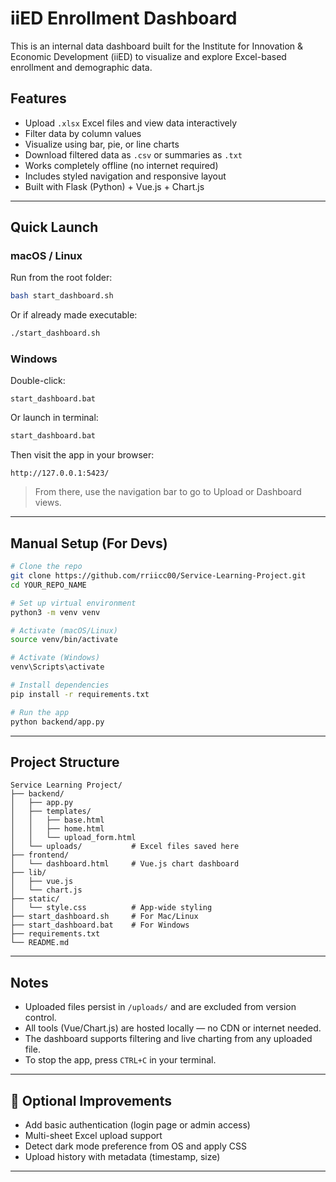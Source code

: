 # iiED Enrollment Dashboard

This is an internal data dashboard built for the Institute for Innovation & Economic Development (iiED) to visualize and explore Excel-based enrollment and demographic data.

## Features

- Upload `.xlsx` Excel files and view data interactively
- Filter data by column values
- Visualize using bar, pie, or line charts
- Download filtered data as `.csv` or summaries as `.txt`
- Works completely offline (no internet required)
- Includes styled navigation and responsive layout
- Built with Flask (Python) + Vue.js + Chart.js

---

## Quick Launch

### macOS / Linux

Run from the root folder:

```bash
bash start_dashboard.sh
```

Or if already made executable:

```bash
./start_dashboard.sh
```

### Windows

Double-click:

```
start_dashboard.bat
```

Or launch in terminal:

```cmd
start_dashboard.bat
```

Then visit the app in your browser:

```
http://127.0.0.1:5423/
```

> From there, use the navigation bar to go to Upload or Dashboard views.

---

## Manual Setup (For Devs)

```bash
# Clone the repo
git clone https://github.com/rriicc00/Service-Learning-Project.git
cd YOUR_REPO_NAME

# Set up virtual environment
python3 -m venv venv

# Activate (macOS/Linux)
source venv/bin/activate

# Activate (Windows)
venv\Scripts\activate

# Install dependencies
pip install -r requirements.txt

# Run the app
python backend/app.py
```

---

## Project Structure

```
Service Learning Project/
├── backend/
│   ├── app.py
│   ├── templates/
│   │   ├── base.html
│   │   ├── home.html
│   │   └── upload_form.html
│   └── uploads/           # Excel files saved here
├── frontend/
│   └── dashboard.html     # Vue.js chart dashboard
├── lib/
│   ├── vue.js
│   └── chart.js
├── static/
│   └── style.css          # App-wide styling
├── start_dashboard.sh     # For Mac/Linux
├── start_dashboard.bat    # For Windows
├── requirements.txt
└── README.md
```

---

## Notes

- Uploaded files persist in `/uploads/` and are excluded from version control.
- All tools (Vue/Chart.js) are hosted locally — no CDN or internet needed.
- The dashboard supports filtering and live charting from any uploaded file.
- To stop the app, press `CTRL+C` in your terminal.

---

## 🚧 Optional Improvements

- Add basic authentication (login page or admin access)
- Multi-sheet Excel upload support
- Detect dark mode preference from OS and apply CSS
- Upload history with metadata (timestamp, size)

---